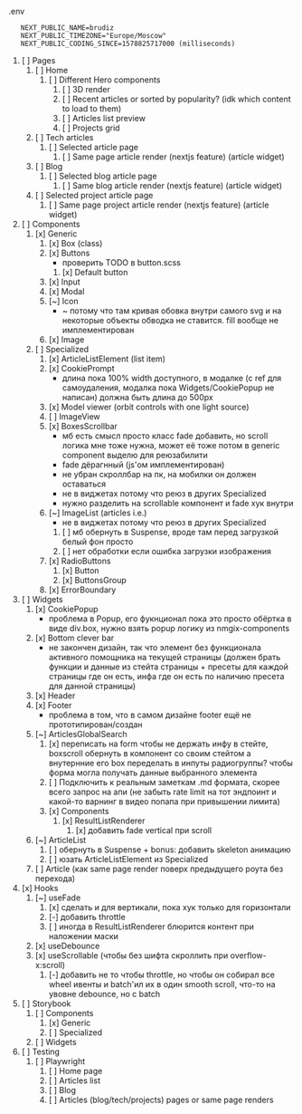 .env

```
   NEXT_PUBLIC_NAME=brudiz
   NEXT_PUBLIC_TIMEZONE="Europe/Moscow"
   NEXT_PUBLIC_CODING_SINCE=1578825717000 (milliseconds)
```

1. [ ] Pages
   1. [ ] Home
      1. [ ] Different Hero components
         1. [ ] 3D render
         2. [ ] Recent articles or sorted by popularity? (idk which content to load to them)
         3. [ ] Articles list preview
         4. [ ] Projects grid
   2. [ ] Tech articles
      1. [ ] Selected article page
         1. [ ] Same page article render (nextjs feature) (article widget)
   3. [ ] Blog
      1. [ ] Selected blog article page
         1. [ ] Same blog article render (nextjs feature) (article widget)
   4. [ ] Selected project article page
      1. [ ] Same page project article render (nextjs feature) (article widget)
2. [ ] Components
   1. [x] Generic
      1. [x] Box (class)
      2. [x] Buttons
         - проверить TODO в button.scss
         1. [x] Default button
      3. [x] Input
      4. [x] Modal
      5. [~] Icon
         - ~ потому что там кривая обовка внутри самого svg и на некоторые объекты обводка не ставится. fill вообще не имплементирован
      6. [x] Image
      <!-- 7. [ ] Popup
      - под вопросом -->
   2. [ ] Specialized
      1. [x] ArticleListElement (list item)
      2. [x] CookiePrompt
         - длина пока 100% width доступного, в модалке (с ref для самоудаления, модалка пока Widgets/CookiePopup не написан) должна быть длина до 500px
      3. [x] Model viewer (orbit controls with one light source)
      4. [ ] ImageView
      <!-- 5. [ ] ArticlesPreview, что за компонент?? -->
      5. [x] BoxesScrollbar
         - мб есть смысл просто класс fade добавить, но scroll логика мне тоже нужна, может её тоже потом в generic component выделю для реюзабилити
         - fade дёрагнный (js'ом имплементирован)
         - не убран скроллбар на пк, на мобилки он должен оставаться
         - не в виджетах потому что реюз в других Specialized
         - нужно разделить на scrollable компонент и fade хук внутри
      6. [~] ImageList (articles i.e.)
         - не в виджетах потому что реюз в других Specialized
         1. [ ] мб обернуть в Suspense, вроде там перед загрузкой белый фон просто
         2. [ ] нет обработки если ошибка загрузки изображения
      7. [x] RadioButtons
         1. [x] Button
         2. [x] ButtonsGroup
      8. [x] ErrorBoundary
3. [ ] Widgets
   1. [x] CookiePopup
      - проблема в Popup, его фукнционал пока это просто обёртка в виде div.box, нужно взять popup логику из nmgix-components
   2. [x] Bottom clever bar
      - не закончен дизайн, так что элемент без функционала активного помощника на текущей страницы (должен брать функции и данные из стейта страницы + пресеты для каждой страницы где он есть, инфа где он есть по наличию пресета для данной страницы)
   3. [x] Header
   4. [x] Footer
      - проблема в том, что в самом дизайне footer ещё не прототипирован/создан
   5. [~] ArticlesGlobalSearch
      1. [x] переписать на form чтобы не держать инфу в стейте, boxscroll обернуть в компонент со своим стейтом а внутернние его box переделать в инпуты радиогруппы? чтобы форма могла получать данные выбранного элемента
      2. [ ] Подключить к реальным заметкам .md формата, скорее всего запрос на апи (не забыть rate limit на тот эндпоинт и какой-то варнинг в видео попапа при привышении лимита)
      3. [x] Components
         1. [x] ResultListRenderer
            1. [x] добавить fade vertical при scroll
   6. [~] ArticleList
      1. [ ] обернуть в Suspense + bonus: добавить skeleton анимацию
      2. [ ] юзать ArticleListElement из Specialized
   7. [ ] Article (как same page render поверх предыдущего роута без перехода)
4. [x] Hooks
   1. [~] useFade
      1. [x] сделать и для вертикали, пока хук только для горизонтали
      2. [-] добавить throttle
      3. [ ] иногда в ResultListRenderer блюрится контент при наложении маски
   2. [x] useDebounce
   3. [x] useScrollable (чтобы без шифта скроллить при overflow-x:scroll)
      1. [-] добавить не то чтобы throttle, но чтобы он собирал все wheel ивенты и batch'ил их в один smooth scroll, что-то на увовне debounce, но с batch
5. [ ] Storybook
   1. [ ] Components
      1. [x] Generic
      2. [ ] Specialized
   2. [ ] Widgets
6. [ ] Testing
   1. [ ] Playwright
      1. [ ] Home page
      2. [ ] Articles list
      3. [ ] Blog
      4. [ ] Articles (blog/tech/projects) pages or same page renders

